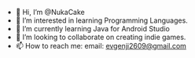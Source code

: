 - 👋 Hi, I’m @NukaCake
- 👀 I’m interested in learning Programming Languages.
- 🌱 I’m currently learning Java for Android Studio
- 💞️ I’m looking to collaborate on creating indie games.
- 📫 How to reach me: email: evgenji2609@gmail.com

<!---
NukaCake/NukaCake is a ✨ special ✨ repository because its `README.md` (this file) appears on your GitHub profile.
You can click the Preview link to take a look at your changes.
--->
